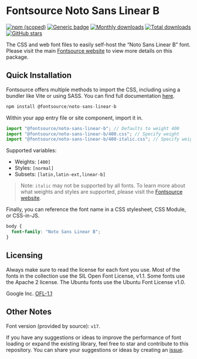 # Fontsource Noto Sans Linear B

[![npm (scoped)](https://img.shields.io/npm/v/@fontsource/noto-sans-linear-b?color=brightgreen)](https://www.npmjs.com/package/@fontsource/noto-sans-linear-b) [![Generic badge](https://img.shields.io/badge/fontsource-passing-brightgreen)](https://github.com/fontsource/fontsource) [![Monthly downloads](https://badgen.net/npm/dm/@fontsource/noto-sans-linear-b)](https://github.com/fontsource/fontsource) [![Total downloads](https://badgen.net/npm/dt/@fontsource/noto-sans-linear-b)](https://github.com/fontsource/fontsource) [![GitHub stars](https://img.shields.io/github/stars/fontsource/fontsource.svg?style=social&label=Star)](https://github.com/fontsource/fontsource/stargazers)

The CSS and web font files to easily self-host the “Noto Sans Linear B” font. Please visit the main [Fontsource website](https://fontsource.org/fonts/noto-sans-linear-b) to view more details on this package.

## Quick Installation

Fontsource offers multiple methods to import the CSS, including using a bundler like Vite or using SASS. You can find full documentation [here](https://fontsource.org/docs/getting-started/introduction).

```javascript
npm install @fontsource/noto-sans-linear-b
```

Within your app entry file or site component, import it in.

```javascript
import "@fontsource/noto-sans-linear-b"; // Defaults to weight 400
import "@fontsource/noto-sans-linear-b/400.css"; // Specify weight
import "@fontsource/noto-sans-linear-b/400-italic.css"; // Specify weight and style
```

Supported variables:
- Weights: `[400]`
- Styles: `[normal]`
- Subsets: `[latin,latin-ext,linear-b]`

> Note: `italic` may not be supported by all fonts. To learn more about what weights and styles are supported, please visit the [Fontsource website](https://fontsource.org/fonts/noto-sans-linear-b).

Finally, you can reference the font name in a CSS stylesheet, CSS Module, or CSS-in-JS.

```css
body {
  font-family: "Noto Sans Linear B";
}
```

## Licensing
Always make sure to read the license for each font you use. Most of the fonts in the collection use the SIL Open Font License, v1.1. Some fonts use the Apache 2 license. The Ubuntu fonts use the Ubuntu Font License v1.0.

Google Inc.
[OFL-1.1](http://scripts.sil.org/OFL)

## Other Notes
Font version (provided by source): `v17`.

If you have any suggestions or ideas to improve the performance of font loading or expand the existing library, feel free to star and contribute to this repository. You can share your suggestions or ideas by creating an [issue](https://github.com/fontsource/fontsource/issues).